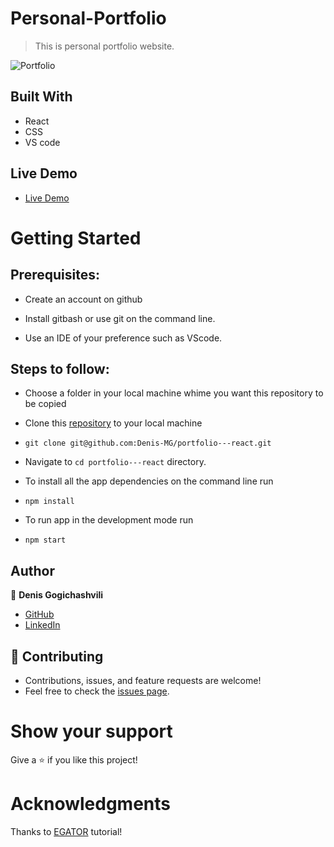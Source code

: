 # Personal-Portfolio
> This is personal portfolio website.

![Portfolio](https://raw.github.com/Denis-MG/portfolio---react/master/src/assets/port.png)

## Built With

- React
- CSS
- VS code

## Live Demo

- [Live Demo](https://Denis-mg-portfolio.netlify.app/)


# Getting Started
## Prerequisites:


- Create an account on github

- Install gitbash or use git on the command line.

- Use an IDE of your preference such as VScode.

## Steps to follow:

- Choose a folder in your local machine whime you want this repository to be copied

- Clone this [repository](https://github.com/Denis-MG/portfolio---react) to your local machine 
- ```
  git clone git@github.com:Denis-MG/portfolio---react.git
  ```

- Navigate to `cd portfolio---react`  directory.

- To install all the app dependencies on the command line run
- ```
  npm install
  ``` 
- To run app in the development mode run 
- ```
  npm start
  ```


## Author

:woman: **Denis Gogichashvili**

- [GitHub](https://github.com/Denis-MG)
- [LinkedIn](https://www.linkedin.com/in/Denis-gogichashvili/)

## 🤝 Contributing
- Contributions, issues, and feature requests are welcome!
- Feel free to check the [issues page](https://github.com/Denis-MG/portfolio---react/issues).

# Show your support
Give a ⭐ if you like this project!

# Acknowledgments
Thanks to [EGATOR](https://www.youtube.com/watch?v=G-Cr00UYokU&list=WL&index=55&t=1845s) tutorial!
